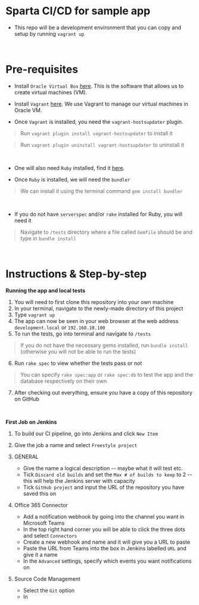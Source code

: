 # Sparta CI/CD for sample app

- This repo will be a development environment that you can copy and setup by running `vagrant up`



<br>

# Pre-requisites

- Install `Oracle Virtual Box` [here](https://www.virtualbox.org/wiki/Downloads). This is the software that allows us to create virtual machines (VM).

- Install `Vagrant` [here](https://www.vagrantup.com/downloads.html). We use Vagrant to manage our virtual machines in Oracle VM.

- Once `Vagrant` is installed, you need the `vagrant-hostsupdater` plugin. 
> Run `vagrant plugin install vagrant-hostsupdater` to install it

> Run `vagrant plugin uninstall vagrant-hostsupdater` to uninstall it

<br>

- One will also need `Ruby` installed, find it [here](https://www.ruby-lang.org/en/downloads/).

- Once `Ruby` is installed, we will need the `bundler` 
> We can install it using the terminal command `gem install bundler`

<br>

- If you do not have `serverspec` and/or `rake` installed for Ruby, you will need it
> Navigate to `/tests` directory where a file called `Gemfile` should be and type in `bundle install`

<br>

# Instructions & Step-by-step

**Running the app and local tests**

1. You will need to first clone this repository into your own machine
2. In your terminal, navigate to the newly-made directory of this project
3. Type `vagrant up`
4. The app can now be seen in your web browser at the web address `development.local` or `192.168.10.100`
5. To run the tests, go into terminal and navigate to `/tests`
> If you do not have the necessary gems installed, run `bundle install` (otherwise you will not be able to run the tests)
6. Run `rake spec` to view whether the tests pass or not
> You can specify `rake spec:app` or `rake spec:db` to test the app and the database respectively on their own
7. After checking out everything, ensure you have a copy of this repository on GitHub 

<br>

**First Job on Jenkins**

1. To build our CI pipeline, go into Jenkins and click `New Item`
2. Give the job a name and select `Freestyle project`

3. GENERAL
    - Give the name a logical description -- maybe what it will test etc.
    - Tick `Discard old builds` and set the `Max # of builds to keep` to 2 -- this will help the Jenkins server with capacity
    - Tick `GitHub project` and input the URL of the repository you have saved this on

4. Office 365 Connector
    - Add a notification webhook by going into the channel you want in Microsoft Teams
    - In the top right hand corner you will be able to click the three dots and select `Connectors`
    - Create a new webhook and name and it will give you a URL to paste
    - Paste the URL from Teams into the box in Jenkins labelled `URL` and give it a name
    - In the `Advanced` settings, specify which events you want notifications on

5. Source Code Management
    - Select the `Git` option
    - In 